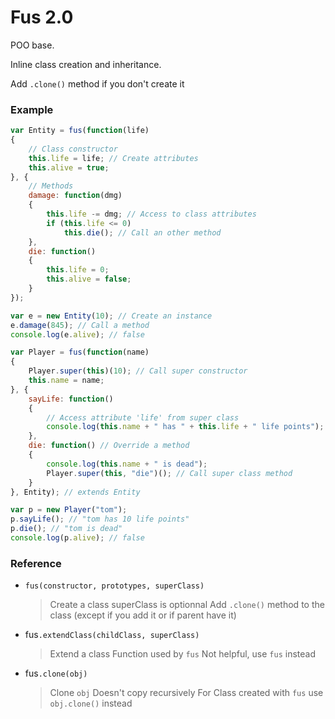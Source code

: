 # Fus 2.0

POO base.

Inline class creation and inheritance.

Add `.clone()` method if you don't create it

### Example

```js
var Entity = fus(function(life)
{
	// Class constructor
	this.life = life; // Create attributes
	this.alive = true;
}, {
	// Methods
	damage: function(dmg)
	{
		this.life -= dmg; // Access to class attributes
		if (this.life <= 0)
			this.die(); // Call an other method
	},
	die: function()
	{
		this.life = 0;
		this.alive = false;
	}
});

var e = new Entity(10); // Create an instance
e.damage(845); // Call a method
console.log(e.alive); // false

var Player = fus(function(name)
{
	Player.super(this)(10); // Call super constructor
	this.name = name;
}, {
	sayLife: function()
	{
		// Access attribute 'life' from super class
		console.log(this.name + " has " + this.life + " life points");
	},
	die: function() // Override a method
	{
		console.log(this.name + " is dead");
		Player.super(this, "die")(); // Call super class method
	}
}, Entity); // extends Entity

var p = new Player("tom");
p.sayLife(); // "tom has 10 life points"
p.die(); // "tom is dead"
console.log(p.alive); // false
```

### Reference

*	`fus(constructor, prototypes, superClass)`
	> Create a class
	> superClass is optionnal
	> Add `.clone()` method to the class (except if you add it or if parent have it)

*	fus`.extendClass(childClass, superClass)`
	> Extend a class
	> Function used by `fus`
	> Not helpful, use `fus` instead

*	fus`.clone(obj)`
	> Clone `obj`
	> Doesn't copy recursively
	> For Class created with `fus` use `obj.clone()` instead
